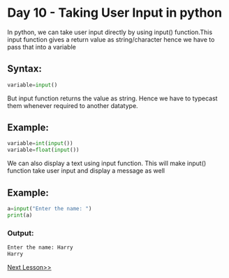 # Day 10 - Taking User Input in python
In python, we can take user input directly by using input() function.This input function gives a return value as string/character hence we have to pass that into a variable

## Syntax:
```python
variable=input()
```
But input function returns the value as string. Hence we have to typecast them whenever required to another datatype.

## Example:
```python
variable=int(input())
variable=float(input())
```
We can also display a text using input function. This will make input() function take user input and display a message as well

## Example:
```python 
a=input("Enter the name: ")
print(a)
```
### Output:
```python 
Enter the name: Harry
Harry
```
[Next Lesson>>](https://replit.com/@codewithharry/11-Day11-Strings#main.py) 

